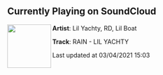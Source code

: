 ## Currently Playing on SoundCloud

[<img align="left" width="100" src="https://i1.sndcdn.com/artworks-U4szwmZrcpxmhqHL-ZHkhkg-t500x500.jpg">](https://soundcloud.com/770rd/rain-lil-yachty)

**Artist**: Lil Yachty, RD, Lil Boat 

**Track**: RAIN - LIL YACHTY

Last updated at 03/04/2021 15:03
